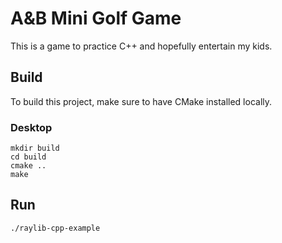 # A&B Mini Golf Game

This is a game to practice C++ and hopefully entertain my kids.

## Build

To build this project, make sure to have CMake installed locally.

### Desktop

```
mkdir build
cd build
cmake ..
make
```

## Run

```
./raylib-cpp-example
```